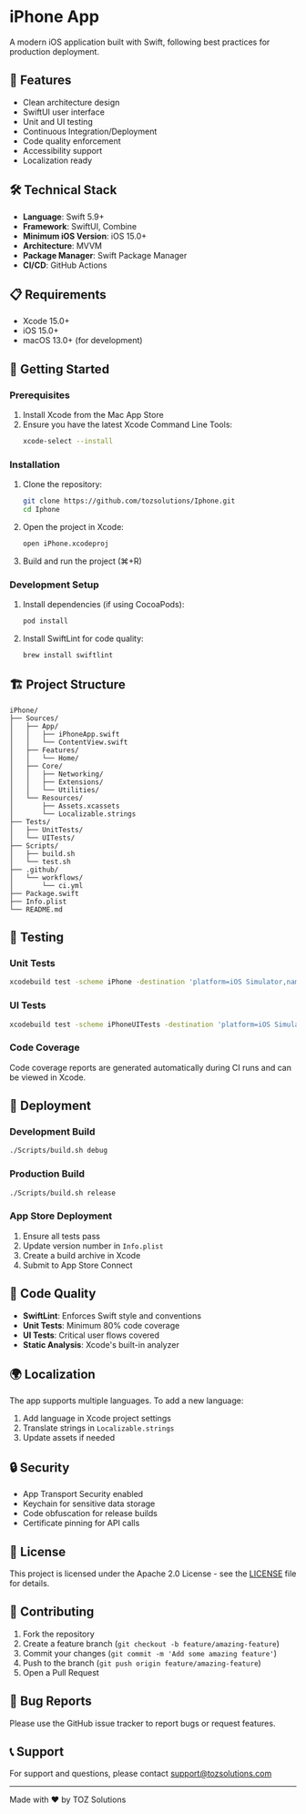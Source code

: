 # iPhone App

A modern iOS application built with Swift, following best practices for production deployment.

## 📱 Features

- Clean architecture design
- SwiftUI user interface
- Unit and UI testing
- Continuous Integration/Deployment
- Code quality enforcement
- Accessibility support
- Localization ready

## 🛠️ Technical Stack

- **Language**: Swift 5.9+
- **Framework**: SwiftUI, Combine
- **Minimum iOS Version**: iOS 15.0+
- **Architecture**: MVVM
- **Package Manager**: Swift Package Manager
- **CI/CD**: GitHub Actions

## 📋 Requirements

- Xcode 15.0+
- iOS 15.0+
- macOS 13.0+ (for development)

## 🚀 Getting Started

### Prerequisites

1. Install Xcode from the Mac App Store
2. Ensure you have the latest Xcode Command Line Tools:
   ```bash
   xcode-select --install
   ```

### Installation

1. Clone the repository:
   ```bash
   git clone https://github.com/tozsolutions/Iphone.git
   cd Iphone
   ```

2. Open the project in Xcode:
   ```bash
   open iPhone.xcodeproj
   ```

3. Build and run the project (⌘+R)

### Development Setup

1. Install dependencies (if using CocoaPods):
   ```bash
   pod install
   ```

2. Install SwiftLint for code quality:
   ```bash
   brew install swiftlint
   ```

## 🏗️ Project Structure

```
iPhone/
├── Sources/
│   ├── App/
│   │   ├── iPhoneApp.swift
│   │   └── ContentView.swift
│   ├── Features/
│   │   └── Home/
│   ├── Core/
│   │   ├── Networking/
│   │   ├── Extensions/
│   │   └── Utilities/
│   └── Resources/
│       ├── Assets.xcassets
│       └── Localizable.strings
├── Tests/
│   ├── UnitTests/
│   └── UITests/
├── Scripts/
│   ├── build.sh
│   └── test.sh
├── .github/
│   └── workflows/
│       └── ci.yml
├── Package.swift
├── Info.plist
└── README.md
```

## 🧪 Testing

### Unit Tests
```bash
xcodebuild test -scheme iPhone -destination 'platform=iOS Simulator,name=iPhone 15'
```

### UI Tests
```bash
xcodebuild test -scheme iPhoneUITests -destination 'platform=iOS Simulator,name=iPhone 15'
```

### Code Coverage
Code coverage reports are generated automatically during CI runs and can be viewed in Xcode.

## 📱 Deployment

### Development Build
```bash
./Scripts/build.sh debug
```

### Production Build
```bash
./Scripts/build.sh release
```

### App Store Deployment
1. Ensure all tests pass
2. Update version number in `Info.plist`
3. Create a build archive in Xcode
4. Submit to App Store Connect

## 🔧 Code Quality

- **SwiftLint**: Enforces Swift style and conventions
- **Unit Tests**: Minimum 80% code coverage
- **UI Tests**: Critical user flows covered
- **Static Analysis**: Xcode's built-in analyzer

## 🌍 Localization

The app supports multiple languages. To add a new language:

1. Add language in Xcode project settings
2. Translate strings in `Localizable.strings`
3. Update assets if needed

## 🔒 Security

- App Transport Security enabled
- Keychain for sensitive data storage
- Code obfuscation for release builds
- Certificate pinning for API calls

## 📄 License

This project is licensed under the Apache 2.0 License - see the [LICENSE](LICENSE) file for details.

## 🤝 Contributing

1. Fork the repository
2. Create a feature branch (`git checkout -b feature/amazing-feature`)
3. Commit your changes (`git commit -m 'Add some amazing feature'`)
4. Push to the branch (`git push origin feature/amazing-feature`)
5. Open a Pull Request

## 🐛 Bug Reports

Please use the GitHub issue tracker to report bugs or request features.

## 📞 Support

For support and questions, please contact [support@tozsolutions.com](mailto:support@tozsolutions.com)

---

Made with ❤️ by TOZ Solutions
